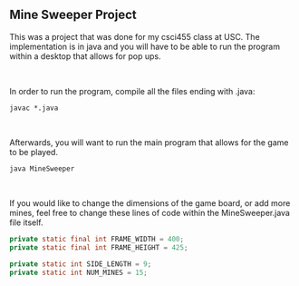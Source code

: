 ## Mine Sweeper Project

This was a project that was done for my csci455 class at USC. The implementation is in java and you will have to be able to run the program within a desktop that allows for pop ups. 

<br/>

In order to run the program, compile all the files ending with .java:
```linux
javac *.java
```

<br/>

Afterwards, you will want to run the main program that allows for the game to be played.
```linux
java MineSweeper
```

<br/>

If you would like to change the dimensions of the game board, or add more mines, feel free to change these lines of code within the MineSweeper.java file itself.
 ```java
 private static final int FRAME_WIDTH = 400;
 private static final int FRAME_HEIGHT = 425;
   
 private static int SIDE_LENGTH = 9;
 private static int NUM_MINES = 15;
 ```

